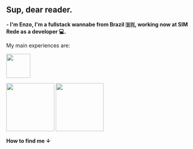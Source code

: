 ## Sup, dear reader. 
**- I'm Enzo, I'm a fullstack wannabe from Brazil 🇧🇷, working now at SIM Rede as a developer 💻.**


My main experiences are:

<img style="width: 64px; height: 64px;" src="https://cdn.jsdelivr.net/gh/devicons/devicon/icons/nodejs/nodejs-original.svg" />
 
<img style="width: 128px; height: 128px;" src="https://cdn.jsdelivr.net/gh/devicons/devicon/icons/typescript/typescript-original.svg" /> <img style="width: 128px; height: 128px;" src="https://cdn.jsdelivr.net/gh/devicons/devicon/icons/angularjs/angularjs-plain-wordmark.svg" />
          
          


**How to find me ↓**

